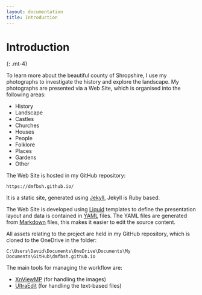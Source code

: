 ```yaml
---
layout: documentation
title: Introduction
---
```


# Introduction
{: .mt-4}

To learn more about the beautiful county of Shropshire, I use my photographs to investigate the history and explore the landscape.
My photographs are presented via a Web Site, which is organised into the following areas:

- History
- Landscape
- Castles
- Churches
- Houses
- People
- Folklore
- Places
- Gardens
- Other

The Web Site is hosted in my GitHub repository:

`https://dmfbsh.github.io/`

It is a static site, generated using [Jekyll](https://jekyllrb.com/), Jekyll is Ruby based.

The Web Site is developed using [Liquid](https://shopify.github.io/liquid/basics/introduction/) templates to define the presentation layout and data is contained in [YAML](https://yaml.org/) files.  The YAML files are generated from [Markdown](https://www.markdownguide.org/) files, this makes it easier to edit the source content.

All assets relating to the project are held in my GitHub repository, which is cloned to the OneDrive in the folder:

`C:\Users\David\Documents\OneDrive\Documents\My Documents\GitHub\dmfbsh.github.io`

The main tools for managing the workflow are:

- [XnViewMP](https://www.xnview.com/en/) (for handling the images)
- [UltraEdit](https://www.ultraedit.com/) (for handling the text-based files)
